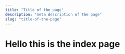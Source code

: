 ```yaml
---
title: "Title of the page"
description: "meta description of the page"
slug: "title-of-the-page"
---
```


# Hello this is the index page
